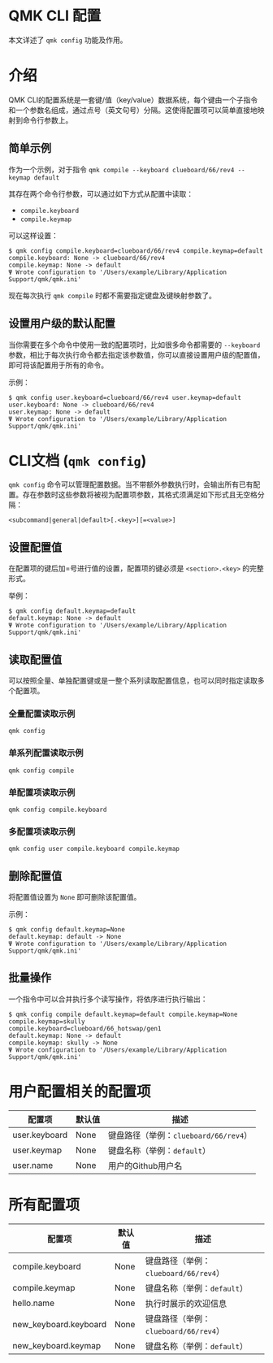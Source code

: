 # QMK CLI 配置

本文详述了 `qmk config` 功能及作用。

# 介绍

QMK CLI的配置系统是一套键/值（key/value）数据系统，每个键由一个子指令和一个参数名组成，通过点号（英文句号）分隔。这使得配置项可以简单直接地映射到命令行参数上。

## 简单示例

作为一个示例，对于指令 `qmk compile --keyboard clueboard/66/rev4 --keymap default`

其存在两个命令行参数，可以通过如下方式从配置中读取：

* `compile.keyboard`
* `compile.keymap`

可以这样设置：

```
$ qmk config compile.keyboard=clueboard/66/rev4 compile.keymap=default
compile.keyboard: None -> clueboard/66/rev4
compile.keymap: None -> default
Ψ Wrote configuration to '/Users/example/Library/Application Support/qmk/qmk.ini'
```

现在每次执行 `qmk compile` 时都不需要指定键盘及键映射参数了。

## 设置用户级的默认配置

当你需要在多个命令中使用一致的配置项时，比如很多命令都需要的 `--keyboard` 参数，相比于每次执行命令都去指定该参数值，你可以直接设置用户级的配置值，即可将该配置用于所有的命令。

示例：

```
$ qmk config user.keyboard=clueboard/66/rev4 user.keymap=default
user.keyboard: None -> clueboard/66/rev4
user.keymap: None -> default
Ψ Wrote configuration to '/Users/example/Library/Application Support/qmk/qmk.ini'
```

# CLI文档 (`qmk config`)

`qmk config` 命令可以管理配置数据。当不带额外参数执行时，会输出所有已有配置。存在参数时这些参数将被视为配置项参数，其格式须满足如下形式且无空格分隔：

    <subcommand|general|default>[.<key>][=<value>]

## 设置配置值

在配置项的键后加=号进行值的设置，配置项的键必须是 `<section>.<key>` 的完整形式。

举例：

```
$ qmk config default.keymap=default
default.keymap: None -> default
Ψ Wrote configuration to '/Users/example/Library/Application Support/qmk/qmk.ini'
```

## 读取配置值

可以按照全量、单独配置键或是一整个系列读取配置信息，也可以同时指定读取多个配置项。

### 全量配置读取示例

    qmk config

### 单系列配置读取示例

    qmk config compile

### 单配置项读取示例

    qmk config compile.keyboard

### 多配置项读取示例

    qmk config user compile.keyboard compile.keymap

## 删除配置值

将配置值设置为 `None` 即可删除该配置值。

示例：

```
$ qmk config default.keymap=None
default.keymap: default -> None
Ψ Wrote configuration to '/Users/example/Library/Application Support/qmk/qmk.ini'
```

## 批量操作

一个指令中可以合并执行多个读写操作，将依序进行执行输出：

```
$ qmk config compile default.keymap=default compile.keymap=None
compile.keymap=skully
compile.keyboard=clueboard/66_hotswap/gen1
default.keymap: None -> default
compile.keymap: skully -> None
Ψ Wrote configuration to '/Users/example/Library/Application Support/qmk/qmk.ini'
```

# 用户配置相关的配置项

| 配置项 | 默认值 | 描述 |
|-------|-------|------|
| user.keyboard | None | 键盘路径（举例：`clueboard/66/rev4`） |
| user.keymap | None | 键盘名称（举例：`default`） |
| user.name | None | 用户的Github用户名 |

# 所有配置项

| 配置项 | 默认值 | 描述 |
|-------|-------|------|
| compile.keyboard | None | 键盘路径（举例：`clueboard/66/rev4`） |
| compile.keymap | None | 键盘名称（举例：`default`） |
| hello.name | None | 执行时展示的欢迎信息 |
| new_keyboard.keyboard | None | 键盘路径（举例：`clueboard/66/rev4`） |
| new_keyboard.keymap | None | 键盘名称（举例：`default`） |
